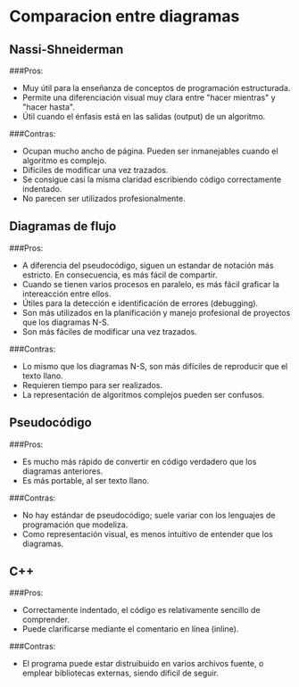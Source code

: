 Comparacion entre diagramas
===========================

Nassi-Shneiderman
-----------------

###Pros:
+ Muy útil para la enseñanza de conceptos de programación estructurada.
+ Permite una diferenciación visual muy clara entre "hacer mientras" y "hacer hasta".
+ Útil cuando el énfasis está en las salidas (output) de un algoritmo.

###Contras:
- Ocupan mucho ancho de página. Pueden ser inmanejables cuando el algoritmo es complejo.
- Difíciles de modificar una vez trazados. 
- Se consigue casi la misma claridad escribiendo código correctamente indentado.
- No parecen ser utilizados profesionalmente.

Diagramas de flujo
------------------

###Pros:
+ A diferencia del pseudocódigo, siguen un estandar de notación más estricto. En consecuencia, es más fácil de compartir.
+ Cuando se tienen varios procesos en paralelo, es más fácil graficar la intereacción entre ellos.
+ Útiles para la detección e identificación de errores (debugging).
+ Son más utilizados en la planificación y manejo profesional de proyectos que los diagramas N-S.
+ Son más fáciles de modificar una vez trazados.

###Contras:
- Lo mismo que los diagramas N-S, son más difíciles de reproducir que el texto llano.
- Requieren tiempo para ser realizados.
- La representación de algoritmos complejos pueden ser confusos.

Pseudocódigo
------------

###Pros:
+ Es mucho más rápido de convertir en código verdadero que los diagramas anteriores.
+ Es más portable, al ser texto llano.

###Contras:
- No hay estándar de pseudocódigo; suele variar con los lenguajes de programación que modeliza.
- Como representación visual, es menos intuitivo de entender que los diagramas.

C++
---

###Pros:
+ Correctamente indentado, el código es relativamente sencillo de comprender.
+ Puede clarificarse mediante el comentario en línea (inline).

###Contras:
- El programa puede estar distruibuido en varios archivos fuente, o emplear bibliotecas externas, siendo dificil de seguir.
